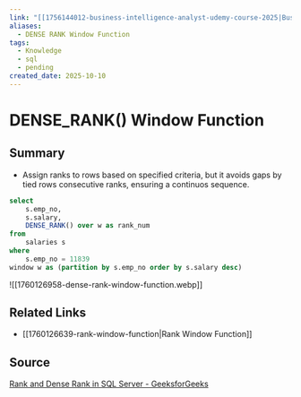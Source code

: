 ```yaml
---
link: "[[1756144012-business-intelligence-analyst-udemy-course-2025|Business Intelligence Analyst Udemy Course 2025]]"
aliases:
  - DENSE RANK Window Function
tags:
  - Knowledge
  - sql
  - pending
created_date: 2025-10-10
---
```

# DENSE_RANK() Window Function
## Summary
- Assign ranks to rows based on specified criteria, but it avoids gaps by tied rows consecutive ranks, ensuring a continuos sequence.

```SQL
select
	s.emp_no,
	s.salary,
	DENSE_RANK() over w as rank_num
from
	salaries s
where
	s.emp_no = 11839
window w as (partition by s.emp_no order by s.salary desc)
```

![[1760126958-dense-rank-window-function.webp]]

## Related Links
- [[1760126639-rank-window-function|Rank Window Function]]
## Source
[Rank and Dense Rank in SQL Server - GeeksforGeeks](https://www.geeksforgeeks.org/sql-server/rank-and-dense-rank-in-sql-server/)
